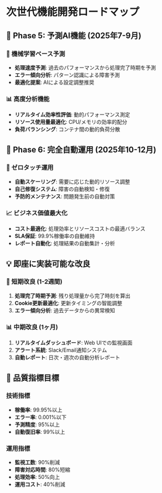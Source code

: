 # 次世代機能開発ロードマップ

## 🚀 Phase 5: 予測AI機能 (2025年7-9月)

### 🤖 機械学習ベース予測
- **処理速度予測**: 過去のパフォーマンスから処理完了時期を予測
- **エラー傾向分析**: パターン認識による障害予測
- **最適化提案**: AIによる設定調整推奨

### 📊 高度分析機能
- **リアルタイム効率性評価**: 動的パフォーマンス測定
- **リソース使用量最適化**: CPU/メモリの効率的配分
- **負荷バランシング**: コンテナ間の動的負荷分散

## 🔮 Phase 6: 完全自動運用 (2025年10-12月)

### 🎯 ゼロタッチ運用
- **自動スケーリング**: 需要に応じた動的リソース調整
- **自己修復システム**: 障害の自動検知・修復
- **予防的メンテナンス**: 問題発生前の自動対策

### 📈 ビジネス価値最大化
- **コスト最適化**: 処理効率とリソースコストの最適バランス
- **SLA保証**: 99.9%稼働率の自動維持
- **レポート自動化**: 処理結果の自動集計・分析

## 💡 即座に実装可能な改良

### 🔧 短期改良 (1-2週間)
1. **処理完了時期予測**: 残り処理量から完了時刻を算出
2. **Cookie更新最適化**: 更新タイミングの智能調整
3. **エラー傾向分析**: 過去データからの異常検知

### 📊 中期改良 (1ヶ月)
1. **リアルタイムダッシュボード**: Web UIでの監視画面
2. **アラート系統**: Slack/Email通知システム
3. **自動レポート**: 日次・週次の自動分析レポート

## 🎯 品質指標目標

### 技術指標
- **稼働率**: 99.95%以上
- **エラー率**: 0.001%以下
- **予測精度**: 95%以上
- **自動復旧率**: 99%以上

### 運用指標
- **監視工数**: 90%削減
- **障害対応時間**: 80%短縮
- **処理効率**: 50%向上
- **運用コスト**: 40%削減